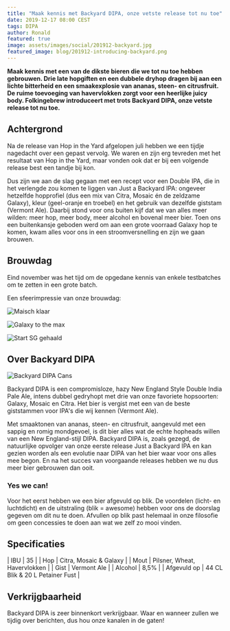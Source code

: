 ```yaml
---
title: "Maak kennis met Backyard DIPA, onze vetste release tot nu toe"
date: 2019-12-17 08:00 CEST
tags: DIPA
author: Ronald
featured: true
image: assets/images/social/201912-backyard.jpg
featured_image: blog/201912-introducing-backyard.png
---
```


__Maak kennis met een van de dikste bieren die we tot nu toe hebben gebrouwen. Drie late hopgiften en een dubbele dryhop dragen bij aan een lichte bitterheid en een smaakexplosie van ananas, steen- en citrusfruit. De ruime toevoeging van havervlokken zorgt voor een heerlijke juicy body. Folkingebrew introduceert met trots Backyard DIPA, onze vetste release tot nu toe.__

## Achtergrond

Na de release van Hop in the Yard afgelopen juli hebben we een tijdje nagedacht over een gepast vervolg. We waren en zijn erg tevreden met het resultaat van Hop in the Yard, maar vonden ook dat er bij een volgende release best een tandje bij kon.

Dus zijn we aan de slag gegaan met een recept voor een Double IPA, die in het verlengde zou komen te liggen van Just a Backyard IPA: ongeveer hetzelfde hopprofiel (dus een mix van Citra, Mosaic én de zeldzame Galaxy), kleur (geel-oranje en troebel) en het gebruik van dezelfde giststam (Vermont Ale). Daarbij stond voor ons buiten kijf dat we van alles meer wilden: meer hop, meer body, meer alcohol en bovenal meer bier. Toen ons een buitenkansje geboden werd om aan een grote voorraad Galaxy hop te komen, kwam alles voor ons in een stroomversnelling en zijn we gaan brouwen.

## Brouwdag

Eind november was het tijd om de opgedane kennis van enkele testbatches om te zetten in een grote batch.

Een sfeerimpressie van onze brouwdag:

![Maisch klaar](/assets/images/blog/201912-brewday-1.jpg)

![Galaxy to the max](/assets/images/blog/201912-brewday-2.jpg)

![Start SG gehaald](/assets/images/blog/201912-brewday-3.jpg)

## Over Backyard DIPA

![Backyard DIPA Cans](/assets/images/blog/201912-backyard-cans.png)

Backyard DIPA is een compromisloze, hazy New England Style Double India Pale Ale, intens dubbel gedryhopt met drie van onze favoriete hopsoorten: Galaxy, Mosaic en Citra. Het bier is vergist met een van de beste giststammen voor IPA's die wij kennen (Vermont Ale).

Met smaaktonen van ananas, steen- en citrusfruit, aangevuld met een sappig en romig mondgevoel, is dit bier alles wat de echte hopheads willen van een New England-stijl DIPA. Backyard DIPA is, zoals gezegd, de natuurlijke opvolger van onze eerste release Just a Backyard IPA en kan gezien worden als een evolutie naar DIPA van het bier waar voor ons alles mee begon. En na het succes van voorgaande releases hebben we nu dus meer bier gebrouwen dan ooit.

### Yes we can!

Voor het eerst hebben we een bier afgevuld op blik. De voordelen (licht- en luchtdicht) en de uitstraling (blik = awesome) hebben voor ons de doorslag gegeven om dit nu te doen. Afvullen op blik past helemaal in onze filosofie om geen concessies te doen aan wat we zelf zo mooi vinden.

## Specificaties

| IBU         | 35                              |
| Hop         | Citra, Mosaic & Galaxy          |
| Mout        | Pilsner, Wheat, Havervlokken    |
| Gist        | Vermont Ale                     |
| Alcohol         | 8,5%                            |
| Afgevuld op | 44 CL Blik & 20 L Petainer Fust |

## Verkrijgbaarheid

Backyard DIPA is zeer binnenkort verkrijgbaar. Waar en wanneer zullen we tijdig over berichten, dus hou onze kanalen in de gaten!
